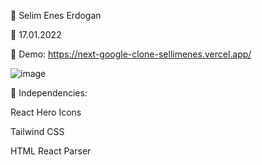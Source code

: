 🔷 Selim Enes Erdogan

🔷 17.01.2022

🔷 Demo: https://next-google-clone-sellimenes.vercel.app/

![image](https://user-images.githubusercontent.com/23125375/179420980-51e8fbf3-3b67-452c-b4df-cc9e9d0cc10d.png)

🔷 Independencies:

React Hero Icons

Tailwind CSS

HTML React Parser
